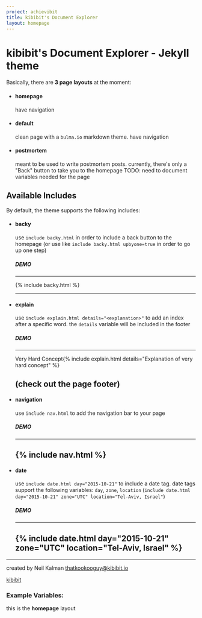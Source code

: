 ```yaml
---
project: achievibit
title: kibibit's Document Explorer
layout: homepage
---
```


# kibibit's Document Explorer - Jekyll theme

Basically, there are **3 page layouts** at the moment:

- #### homepage
  have navigation

- #### default
  clean page with a `bulma.io` markdown theme. have navigation

- #### postmortem
  meant to be used to write postmortem posts.
    currently, there's only a "Back" button to take you to the homepage
  TODO: need to document variables needed for the page

## Available Includes

By default, the theme supports the following includes:

- #### backy
  use `include backy.html` in order to include a back button to the homepage (or use like `include backy.html upbyone=true` in order to go up one step)
  
  ##### DEMO
  ----
  
  {% include backy.html %}
  
  ----
- #### explain
  use `include explain.html details="<explanation>"` to add an index after a specific word. the `details` variable will be included in the footer
  
  
  ##### DEMO
  ----
  Very Hard Concept{% include explain.html details="Explanation of very hard concept" %}
  
  (check out the page footer)
  ----
- #### navigation
  use `include nav.html` to add the navigation bar to your page
  
  
  ##### DEMO
  ----
  {% include nav.html %}
  ----
- #### date
  use `include date.html day="2015-10-21"` to include a date tag.
  date tags support the following variables: `day`, `zone`, `location` (`include date.html day="2015-10-21" zone="UTC" location="Tel-Aviv, Israel"`)
  
  ##### DEMO
  ----
  {% include date.html day="2015-10-21" zone="UTC" location="Tel-Aviv, Israel" %}
  ----

----

created by Neil Kalman thatkookooguy@kibibit.io

<span class="kb-logo"><a href="http://kibibit.io">kibibit</a></span>


### Example Variables:

this is the **homepage** layout
